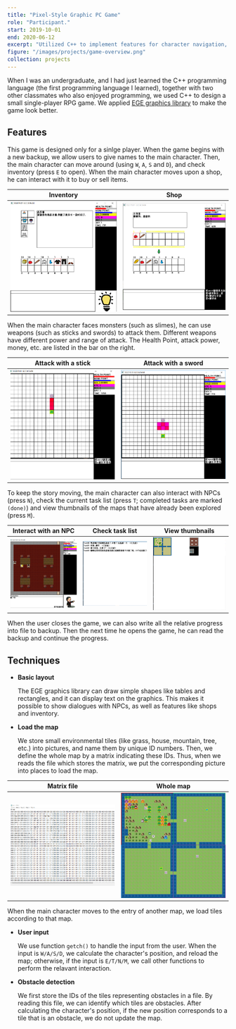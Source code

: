 ```yaml
---
title: "Pixel-Style Graphic PC Game"
role: "Participant."
start: 2019-10-01
end: 2020-06-12
excerpt: "Utilized C++ to implement features for character navigation, combat, item selection, map loading and NPC iteraction."
figure: "/images/projects/game-overview.png"
collection: projects
---
```


When I was an undergraduate, and I had just learned the C++ programming language (the first programming language I learned), together with two other classmates who also enjoyed programming, we used C++ to design a small single-player RPG game. We applied [EGE graphics library](https://xege.org/) to make the game look better.

Features
------

This game is designed only for a sinlge player. When the game begins with a new backup, we allow users to give names to the main character.
Then, the main character can move around (using `W`, `A`, `S` and `D`), and check inventory (press `E` to open). When the main character moves upon a shop, he can interact with it to buy or sell items.

Inventory             |  Shop
:-------------------------:|:-------------------------:
<img src="/images/projects/game-package.png" width="300" />  |  <img src="/images/projects/game-store.png" width="300" />

When the main character faces monsters (such as slimes), he can use weapons (such as sticks and swords) to attack them. Different weapons have different power and range of attack.
The Health Point, attack power, money, etc. are listed in the bar on the right.

Attack with a stick             |  Attack with a sword
:-------------------------:|:-------------------------:
<img src="/images/projects/game-attack2.png" width="300" />  |  <img src="/images/projects/game-attack.png" width="300" />

To keep the story moving, the main character can also interact with NPCs (press `N`), check the current task list (press `T`; completed tasks are marked `(done)`) and view thumbnails of the maps that have already been explored (press `M`).

Interact with an NPC             |  Check task list     | View thumbnails
:-------------------------:|:-------------------------:|:-------------------------:
<img src="/images/projects/game-talkNPC.png" width="300" />  |  <img src="/images/projects/game-showtasks.png" width="300" />  | <img src="/images/projects/game-show-whole-map.png" width="300" />

When the user closes the game, we can also write all the relative progress into file to backup. Then the next time he opens the game, he can read the backup and continue the progress.


Techniques
------

* **Basic layout**

  The EGE graphics library can draw simple shapes like tables and rectangles, and it can display text on the graphics. This makes it possible to show dialogues with NPCs, as well as features like shops and inventory.

* **Load the map**

  We store small environmental tiles (like grass, house, mountain, tree, etc.) into pictures, and name them by unique ID numbers. Then, we define the whole map by a matrix indicating these IDs. Thus, when we reads the file which stores the matrix, we put the corresponding picture into places to load the map.

Matrix file             |  Whole map
:-------------------------:|:-------------------------:
<img src="/images/projects/game-mapmatrix.png" width="300" />  |  <img src="/images/projects/game-multimap.png" width="300" />

  When the main character moves to the entry of another map, we load tiles according to that map.

* **User input**

  We use function `getch()` to handle the input from the user. When the input is `W/A/S/D`, we calculate the character's position, and reload the map; otherwise, if the input is `E/T/N/M`, we call other functions to perform the relavant interaction.

* **Obstacle detection**

  We first store the IDs of the tiles representing obstacles in a file. By reading this file, we can identify which tiles are obstacles. After calculating the character's position, if the new position corresponds to a tile that is an obstacle, we do not update the map.
